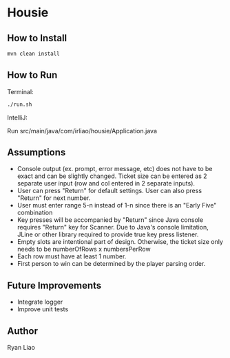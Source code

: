 # Housie

## How to Install
```bash
mvn clean install
```

## How to Run
Terminal:
```bash
./run.sh
```
IntelliJ:

Run src/main/java/com/irliao/housie/Application.java

## Assumptions
- Console output (ex. prompt, error message, etc) does not have to be exact and can be slightly changed. 
  Ticket size can be entered as 2 separate user input (row and col entered in 2 separate inputs).
- User can press "Return" for default settings. User can also press "Return" for next number.
- User must enter range 5-n instead of 1-n since there is an "Early Five" combination
- Key presses will be accompanied by "Return" since Java console requires "Return" key for Scanner. 
  Due to Java's console limitation, JLine or other library required to provide true key press listener. 
- Empty slots are intentional part of design.
  Otherwise, the ticket size only needs to be numberOfRows x numbersPerRow
- Each row must have at least 1 number.
- First person to win can be determined by the player parsing order.

## Future Improvements
- Integrate logger
- Improve unit tests

## Author
Ryan Liao
